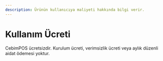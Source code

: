 ```yaml
---
description: Ürünün kullanıcıya maliyeti hakkında bilgi verir.
---
```


# Kullanım Ücreti

CebimPOS ücretsizdir. Kurulum ücreti, verimsizlik ücreti veya aylık düzenli aidat ödemesi yoktur.

